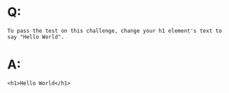 # Q: 
`To pass the test on this challenge, change your h1 element's text to say "Hello World".`

# A: 
`<h1>Hello World</h1>`
